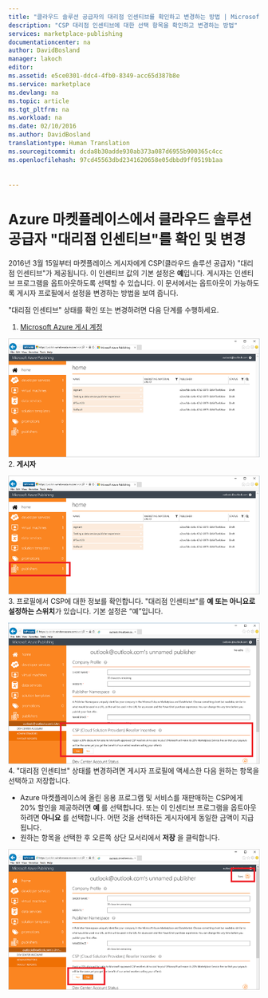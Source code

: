 ```yaml
---
title: "클라우드 솔루션 공급자의 대리점 인센티브를 확인하고 변경하는 방법 | Microsoft Docs"
description: "CSP 대리점 인센티브에 대한 선택 항목을 확인하고 변경하는 방법"
services: marketplace-publishing
documentationcenter: na
author: DavidBosland
manager: lakoch
editor: 
ms.assetid: e5ce0301-ddc4-4fb0-8349-acc65d387b8e
ms.service: marketplace
ms.devlang: na
ms.topic: article
ms.tgt_pltfrm: na
ms.workload: na
ms.date: 02/10/2016
ms.author: DavidBosland
translationtype: Human Translation
ms.sourcegitcommit: dcda8b30adde930ab373a087d6955b900365c4cc
ms.openlocfilehash: 97cd45563dbd2341620658e05dbbd9ff0519b1aa


---
```

# <a name="view-and-change-your-cloud-solution-provider-reseller-incentive-in-the-azure-marketplace"></a>Azure 마켓플레이스에서 클라우드 솔루션 공급자 "대리점 인센티브"를 확인 및 변경
2016년 3월 15일부터 마켓플레이스 게시자에게 CSP(클라우드 솔루션 공급자) "대리점 인센티브"가 제공됩니다.  이 인센티브 값의 기본 설정은 **예**입니다.  게시자는 인센티브 프로그램을 옵트아웃하도록 선택할 수 있습니다.  이 문서에서는 옵트아웃이 가능하도록 게시자 프로필에서 설정을 변경하는 방법을 보여 줍니다.

"대리점 인센티브" 상태를 확인 또는 변경하려면 다음 단계를 수행하세요.

1.  [Microsoft Azure 게시 계정](https://publish.windowsazure.com/workspace)
   
   ![프로필 시작 화면][1]
2.  **게시자**
   
   ![프로필 시작 화면 - 게시자 링크][2]
3. 프로필에서 CSP에 대한 정보를 확인합니다.  "대리점 인센티브"를 **예 또는 아니요로 설정하는 스위치**가 있습니다. 기본 설정은 “예”입니다.
   
   ![프로필 - 게시자][3]
4. "대리점 인센티브" 상태를 변경하려면 게시자 프로필에 액세스한 다음 원하는 항목을 선택하고 저장합니다.
   
   * Azure 마켓플레이스에 올린 응용 프로그램 및 서비스를 재판매하는 CSP에게 20% 할인을 제공하려면 **예** 를 선택합니다.  또는 이 인센티브 프로그램을 옵트아웃하려면 **아니요** 를 선택합니다.  어떤 것을 선택하든 게시자에게 동일한 금액이 지급됩니다.
   * 원하는 항목을 선택한 후 오른쪽 상단 모서리에서 **저장** 을 클릭합니다.
   
   ![프로필 - 게시자- 변경 상자][4]

[1]: ./media/marketplace-publishing-csp-incentive/profile-stock.png
[2]: ./media/marketplace-publishing-csp-incentive/profile-boxes.png
[3]: ./media/marketplace-publishing-csp-incentive/profile-publishers-boxes.png
[4]: ./media/marketplace-publishing-csp-incentive/profile-publishers-change-boxes.png



<!--HONumber=Dec16_HO2-->


